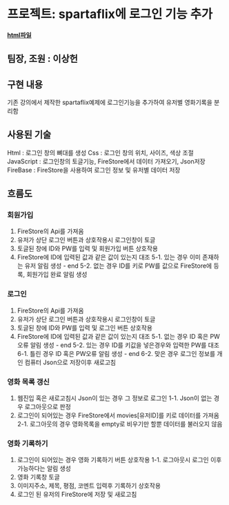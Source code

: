 # 프로젝트: spartaflix에 로그인 기능 추가

#### [html파일](https://github.com/j0462/Web/blob/main/index.html)

## 팀장, 조원 : 이상헌

## 구현 내용

기존 강의에서 제작한 spartaflix예제에
로그인기능을 추가하여 유저별 영화기록을 분리함 


## 사용된 기술

Html : 로그인 창의 뼈대를 생성
Css : 로그인 창의 위치, 사이즈, 색상 조절
JavaScript : 로그인창의 토글기능, FireStore에서 데이터 가져오기, Json저장
FireBase : FireStore을 사용하여 로그인 정보 및 유저별 데이터 저장 


## 흐름도

### 회원가입
1. FireStore의 Api를 가져옴
2. 유저가 상단 로그인 버튼과 상호작용시 로그인창이 토글
3. 토글된 창에 ID와 PW를 입력 및 회원가입 버튼 상호작용
4. FireStore에 ID에 입력된 값과 같은 값이 있는지 대조
5-1. 있는 경우 이미 존재하는 유저 알림 생성 - end
5-2. 없는 경우 ID를 키로 PW를 값으로 FireStore에 등록, 회원가입 완료 알림 생성


### 로그인
1. FireStore의 Api를 가져옴
2. 유저가 상단 로그인 버튼과 상호작용시 로그인창이 토글
3. 토글된 창에 ID와 PW를 입력 및 로그인 버튼 상호작용
4. FireStore에 ID에 입력된 값과 같은 값이 있는지 대조
5-1. 없는 경우 ID 혹은 PW오류 알림 생성 - end
5-2. 있는 경우 ID를 키값을 넣은경우와 입력한 PW를 대조
  6-1. 틀린 경우 ID 혹은 PW오류 알림 생성 - end
  6-2. 맞은 경우 로그인 정보를 개인 컴퓨터 Json으로 저장이후 새로고침


### 영화 목록 갱신

1. 웹진입 혹은 새로고침시 Json이 있는 경우 그 정보로 로그인
  1-1. Json이 없는 경우 로그아웃으로 판정
2. 로그인이 되어있는 경우 FireStore에서 movies[유저ID]를 키로 데이터를 가져옴
  2-1. 로그아웃의 경우 영화목록을 empty로 비우기만 할뿐 데이터를 불러오지 않음

### 영화 기록하기

1. 로그인이 되어있는 경우 영화 기록하기 버튼 상호작용
  1-1. 로그아웃시 로그인 이후 가능하다는 알림 생성
2. 영화 기록창 토글
3. 이미지주소, 제목, 평점, 코멘트 입력후 기록하기 상호작용
4. 로그인 된 유저의 FireStore에 저장 및 새로고침
